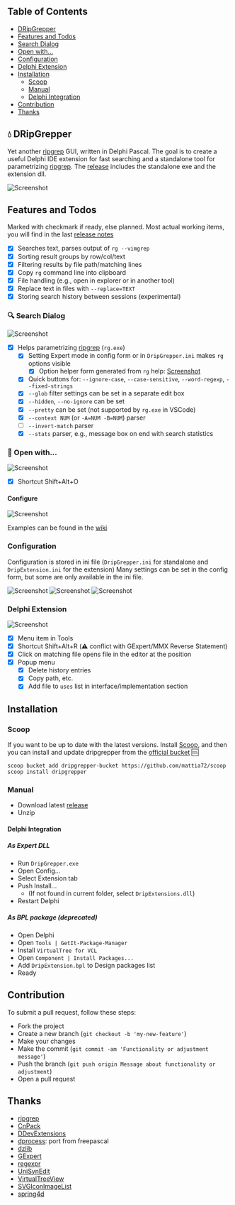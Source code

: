 
## Table of Contents
- [DRipGrepper](#droplet-dripgrepper)
- [Features and Todos](#features-and-todos)
- [Search Dialog](#mag-search-dialog)
- [Open with...](#rocket-open-with)
- [Configuration](#configuration)
- [Delphi Extension](#delphi-extension)
- [Installation](#installation)
  - [Scoop](#scoop)
  - [Manual](#manual)
  - [Delphi Integration](#delphi-integration)
- [Contribution](#contribution)
- [Thanks](#thanks)

## :droplet: DRipGrepper
Yet another [ripgrep](https://github.com/BurntSushi/ripgrep) GUI, written in Delphi Pascal.
The goal is to create a useful Delphi IDE extension for fast searching and a standalone tool for parametrizing [ripgrep](https://github.com/BurntSushi/ripgrep).
The [release](https://github.com/mattia72/DRipGrepper/releases) includes the standalone exe and the extension dll.

![Screenshot](./screenshots/DripGepper_Form.png)

## Features and Todos
Marked with checkmark if ready, else planned.
Most actual working items, you will find in the last [release notes](https://github.com/mattia72/DRipGrepper/releases) 

- [x] Searches text, parses output of `rg --vimgrep` 
- [x] Sorting result groups by row/col/text
- [x] Filtering results by file path/matching lines
- [x] Copy `rg` command line into clipboard
- [x] File handling (e.g., open in explorer or in another tool)
- [x] Replace text in files with `--replace=TEXT`
- [x] Storing search history between sessions (experimental)

### :mag: Search Dialog
![Screenshot](./screenshots/SearchForm.png)

- [x] Helps parametrizing [ripgrep](https://github.com/BurntSushi/ripgrep) (`rg.exe`)
  - [x] Setting Expert mode in config form or in `DripGrepper.ini` makes `rg` options visible
    - [x] Option helper form generated from `rg` help: [Screenshot](./screenshots/OptionsHelpForm.png)
  - [x] Quick buttons for: `--ignore-case`, `--case-sensitive`, `--word-regexp`, `--fixed-strings`
  - [x] `--glob` filter settings can be set in a separate edit box
  - [x] `--hidden`, `--no-ignore` can be set
  - [x] `--pretty` can be set (not supported by `rg.exe` in VSCode)
  - [x] `--context NUM` (or `-A=NUM -B=NUM`) parser
  - [ ] `--invert-match` parser
  - [x] `--stats` parser, e.g., message box on end with search statistics

### :rocket: Open with...
![Screenshot](./screenshots/OpenWith.png)
- [x] Shortcut Shift+Alt+O 

#### Configure
![Screenshot](./screenshots/ConfigureOpenWith.png)

Examples can be found in the [wiki](https://github.com/mattia72/DRipGrepper/wiki/Open-With...-help-and-samples)

### Configuration
Configuration is stored in ini file (`DripGrepper.ini` for standalone and `DripExtension.ini` for the extension)
Many settings can be set in the config form, but some are only available in the ini file.

![Screenshot](./screenshots/Config_General.png)
![Screenshot](./screenshots/Config_Appearance.png)
![Screenshot](./screenshots/Config_Extension.png)

### Delphi Extension 
![Screenshot](./screenshots/DripExtension.png)

- [x] Menu item in Tools 
- [x] Shortcut Shift+Alt+R (:warning: conflict with GExpert/MMX Reverse Statement)
- [x] Click on matching file opens file in the editor at the position
- [x] Popup menu
  - [x] Delete history entries
  - [x] Copy path, etc.
  - [x] Add file to `uses` list in interface/implementation section

## Installation

### Scoop
If you want to be up to date with the latest versions.
Install [Scoop](https://scoop.sh), and then you can install and update dripgrepper from the
[official bucket](https://github.com/mattia72/scoop) :cool:

```
scoop bucket add dripgrepper-bucket https://github.com/mattia72/scoop
scoop install dripgrepper
```

### Manual
* Download latest [release](https://github.com/mattia72/DRipGrepper/releases)
* Unzip

#### Delphi Integration
##### As Expert DLL  
* Run `DripGrepper.exe`
* Open Config...
* Select Extension tab
* Push Install... 
  * (If not found in current folder, select `DripExtensions.dll`)
* Restart Delphi
##### As BPL package (deprecated)
* Open Delphi
* Open `Tools | GetIt-Package-Manager` 
* Install `VirtualTree for VCL`
* Open `Component | Install Packages...`
* Add `DripExtension.bpl` to Design packages list
* Ready

## Contribution
To submit a pull request, follow these steps:

* Fork the project
* Create a new branch (`git checkout -b 'my-new-feature'`)
* Make your changes
* Make the commit (`git commit -am 'Functionality or adjustment message'`)
* Push the branch (`git push origin Message about functionality or adjustment`)
* Open a pull request

## Thanks
-  [ripgrep](https://github.com/BurntSushi/ripgrep)
-  [CnPack](https://www.cnpack.org)
-  [DDevExtensions](https://github.com/ahausladen/DDevExtensions)
-  [dprocess](https://stackoverflow.com/a/45029879/2923283): port from freepascal
-  [dzlib](https://sourceforge.net/p/dzlib/code/HEAD/tree)
-  [GExpert](https://www.gexperts.org/download)
-  [regexpr](https://regex.sorokin.engineer/en/latest/)
-  [UniSynEdit](https://sourceforge.net/projects/synedit)
-  [VirtualTreeView](https://github.com/TurboPack/VirtualTreeView)
-  [SVGIconImageList](https://github.com/EtheaDev/SVGIconImageList)
-  [spring4d](https://bitbucket.org/sglienke/spring4d)
